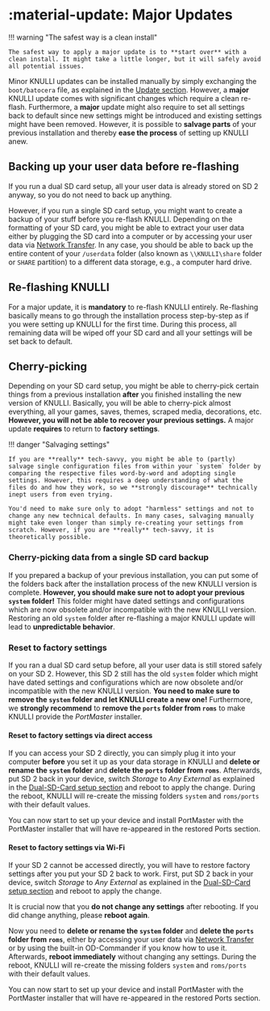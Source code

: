 # :material-update: Major Updates

!!! warning "The safest way is a clean install"

    The safest way to apply a major update is to **start over** with a clean install. It might take a little longer, but it will safely avoid all potential issues.

Minor KNULLI updates can be installed manually by simply exchanging the `boot/batocera` file, as explained in the [Update section](../../play/update). However, a **major** KNULLI update comes with significant changes which require a clean re-flash. Furthermore, a **major** update might also require to set all settings back to default since new settings might be introduced and existing settings might have been removed. However, it is possible to **salvage parts** of your previous installation and thereby **ease the process** of setting up KNULLI anew.

## Backing up your user data before re-flashing

If you run a dual SD card setup, all your user data is already stored on SD 2 anyway, so you do not need to back up anything.

However, if you run a single SD card setup, you might want to create a backup of your stuff before you re-flash KNULLI. Depending on the formatting of your SD card, you might be able to extract your user data either by plugging the SD card into a computer or by accessing your user data via [Network Transfer](../../play/add-games/network-transfer). In any case, you should be able to back up the entire content of your `/userdata` folder (also known as `\\KNULLI\share` folder or `SHARE` partition) to a different data storage, e.g., a computer hard drive.

## Re-flashing KNULLI

For a major update, it is **mandatory** to re-flash KNULLI entirely. Re-flashing basically means to go through the installation process step-by-step as if you were setting up KNULLI for the first time. During this process, all remaining data will be wiped off your SD card and all your settings will be set back to default.

## Cherry-picking

Depending on your SD card setup, you might be able to cherry-pick certain things from a previous installation **after** you finished installing the new version of KNULLI. Basically, you will be able to cherry-pick almost everything, all your games, saves, themes, scraped media, decorations, etc.  **However, you will not be able to recover your previous settings.** A major update **requires** to return to **factory settings**.

!!! danger "Salvaging settings"

    If you are **really** tech-savvy, you might be able to (partly) salvage single configuration files from within your `system` folder by comparing the respective files word-by-word and adopting single settings. However, this requires a deep understanding of what the files do and how they work, so we **strongly discourage** technically inept users from even trying.

    You'd need to make sure only to adopt "harmless" settings and not to change any new technical defaults. In many cases, salvaging manually might take even longer than simply re-creating your settings from scratch. However, if you are **really** tech-savvy, it is theoretically possible.

### Cherry-picking data from a single SD card backup

If you prepared a backup of your previous installation, you can put some of the folders back after the installation process of the new KNULLI version is complete. **However, you should make sure not to adopt your previous `system` folder!** This folder might have dated settings and configurations which are now obsolete and/or incompatible with the new KNULLI version. Restoring an old `system` folder after re-flashing a major KNULLI update will lead to **unpredictable behavior**.

### Reset to factory settings

If you ran a dual SD card setup before, all your user data is still stored safely on your SD 2. However, this SD 2 still has the old `system` folder which might have dated settings and configurations which are now obsolete and/or incompatible with the new KNULLI version. **You need to make sure to remove the `system` folder and let KNULLI create a new one!** Furthermore, we **strongly recommend** to **remove the `ports` folder from `roms`** to make KNULLI provide the *PortMaster* installer.

#### Reset to factory settings via direct access

If you can access your SD 2 directly, you can simply plug it into your computer **before** you set it up as your data storage in KNULLI and **delete or rename the `system` folder** and **delete the `ports` folder from `roms`**. Afterwards, put SD 2 back in your device, switch *Storage* to *Any External* as explained in the [Dual-SD-Card setup section](../../play/add-games/second-sd-card) and reboot to apply the change. During the reboot, KNULLI will re-create the missing folders `system` and `roms/ports` with their default values.

You can now start to set up your device and install PortMaster with the PortMaster installer that will have re-appeared in the restored Ports section.

#### Reset to factory settings via Wi-Fi

If your SD 2 cannot be accessed directly, you will have to restore factory settings after you put your SD 2 back to work. First, put SD 2 back in your device, switch *Storage* to *Any External* as explained in the [Dual-SD-Card setup section](../../play/add-games/second-sd-card) and reboot to apply the change.

It is crucial now that you **do not change any settings** after rebooting. If you did change anything, please **reboot again**.

Now you need to **delete or rename the `system` folder** and **delete the `ports` folder from `roms`**, either by accessing your user data via [Network Transfer](../../play/add-games/network-transfer) or by using the built-in OD-Commander if you know how to use it. Afterwards, **reboot immediately** without changing any settings. During the reboot, KNULLI will re-create the missing folders `system` and `roms/ports` with their default values.

You can now start to set up your device and install PortMaster with the PortMaster installer that will have re-appeared in the restored Ports section.
